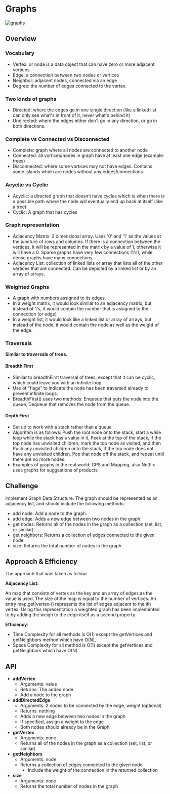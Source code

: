 # Graphs

![graphs](https://cdn-media-1.freecodecamp.org/images/vQ77VuGVlTR95GgMxzyKqydIqoRJcPcWrigy)

## Overview

### Vocabulary

- Vertex: or node is a data object that can have zero or more adjacent vertices
- Edge: a connection between two nodes or vertices
- Neighbor: adjacent nodes, connected via an edge
- Degree: the number of edges connected to the vertex.

### Two kinds of graphs

- Directed: where the edges go in one single direction (like a linked list can only see what's in front of it, never what's behind it)
- Undirected: where the edges either don't go in any direction, or go in both directions.

### Complete vs Connected vs Disconnected

- Complete: graph where all nodes are connected to another node
- Connected: all vortices/nodes in graph have at least one edge (example: trees)
- Disconnected: where some vortices may not have edges. Contains some islands which are nodes without any edges/connections

### Acyclic vs Cyclic

- Acyclic: a directed graph that doesn't have cycles which is when there is a possible path where the node will eventually end up back at itself (like a tree)
- Cyclic: A graph that has cycles

### Graph representation

- Adjacency Matrix: 2 dimensional array. Uses '0' and '1' as the values at the juncture of rows and columns. If there is a connection between the vertices, it will be represented in the matrix by a value of 1, otherwise it will have a 0. Sparse graphs have very few connections (1's), while dense graphs have many connections.
- Adjacency List: collection of linked lists or array that lists all of the other vertices that are connected. Can be depicted by a linked list or by an array of arrays.

### Weighted Graphs

- A graph with numbers assigned to its edges.
- In a weight matrix, it would look similar to an adjacency matrix, but instead of 1's, it would contain the number that is assigned to the connection (or edge)
- In a weight list, it would look like a linked list or array of arrays, but instead of the node, it would contain the node as well as the weight of the edge.

### Traversals

**Similar to traversals of trees.**

#### Breadth First

- Similar to breadthFirst traversal of trees, except that it can be cyclic, which could leave you with an infinite loop.
- Use of "flags" to indicate the node has been traversed already to prevent infinite loops.
- BreadthFirst() uses two methods: Enqueue that puts the node into the queue, Dequeue that removes the node from the queue.

#### Depth First

- Set up to work with a stack rather than a queue
- Algorithm is as follows: Push the root node onto the stack, start a while loop while the stack has a value in it, Peek at the top of the stack, if the top node has unvisited children, mark the top node as visited, and then Push any unvisited children onto the stack, if the top node does not have any unvisited children, Pop that node off the stack, and repeat until there are no more nodes.
- Examples of graphs in the real world: GPS and Mapping, also Netflix uses graphs for suggestions of products

## Challenge

Implement Graph Data Structure. The graph should be represented as an adjacency list, and should include the following methods:

- add node: Add a node to the graph.
- add edge: Adds a new edge between two nodes in the graph
- get nodes: Returns all of the nodes in the graph as a collection (set, list, or similar)
- get neighbors: Returns a collection of edges connected to the given node
- size: Returns the total number of nodes in the graph

## Approach & Efficiency

The approach that was taken as follow:

**Adjacency List:**

An map that consists of vertex as the key and an array of edges as the value is used. The size of the map is equal to the number of vertices. An entry map.get[vertex-i] represents the list of edges adjacent to the ith vertex. Using this representation a weighted graph has been implemented to by adding the weigh to the edge itself as a second property. 

**Efficiency**:

- Time Complexity for all methods is O(1) except the getVertices and getNeighbors method which have O(N),
- Space Complexity for all method is O(1) except the getVertices and getNeighbors which have O(N)

## API

- **addVertex**
  - Arguments: value
  - Returns: The added node
  - Add a node to the graph
- **addDirectedEdge**
  - Arguments: 2 nodes to be connected by the edge, weight (optional)
  - Returns: nothing
  - Adds a new edge between two nodes in the graph
  - If specified, assign a weight to the edge
  - Both nodes should already be in the Graph
- **getVertex**
  - Arguments: none
  - Returns all of the nodes in the graph as a collection (set, list, or similar)
- **getNeighbors**
  - Arguments: node
  - Returns a collection of edges connected to the given node
    - Include the weight of the connection in the returned collection
- **size**
  - Arguments: none
  - Returns the total number of nodes in the graph
